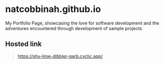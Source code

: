 # natcobbinah.github.io
My Portfolio Page, showcasing  the love for software development and the adventures encountered through development of sample projects

## Hosted link
> https://shy-lime-dibbler-garb.cyclic.app/
